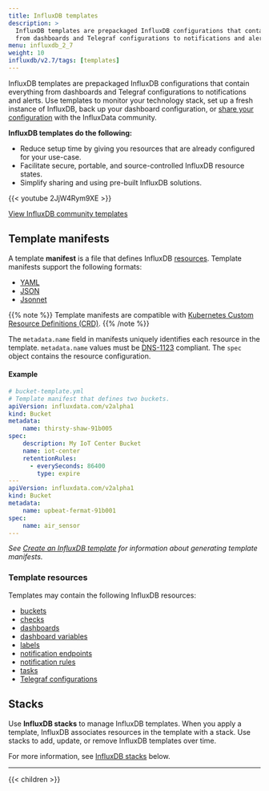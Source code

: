 ```yaml
---
title: InfluxDB templates
description: >
  InfluxDB templates are prepackaged InfluxDB configurations that contain everything
  from dashboards and Telegraf configurations to notifications and alerts.
menu: influxdb_2_7
weight: 10
influxdb/v2.7/tags: [templates]
---
```


InfluxDB templates are prepackaged InfluxDB configurations that contain everything
from dashboards and Telegraf configurations to notifications and alerts.
Use templates to monitor your technology stack,
set up a fresh instance of InfluxDB, back up your dashboard configuration, or
[share your configuration](https://github.com/influxdata/community-templates/) with the InfluxData community.

**InfluxDB templates do the following:**

- Reduce setup time by giving you resources that are already configured for your use-case.
- Facilitate secure, portable, and source-controlled InfluxDB resource states.
- Simplify sharing and using pre-built InfluxDB solutions.

{{< youtube 2JjW4Rym9XE >}}

<a class="btn github" href="https://github.com/influxdata/community-templates/" target="_blank">View InfluxDB community templates</a>

## Template manifests

A template **manifest** is a file that defines
InfluxDB [resources](#template-resources).
Template manifests support the following formats:

- [YAML](https://yaml.org/)
- [JSON](https://www.json.org/)
- [Jsonnet](https://jsonnet.org/)

{{% note %}}
Template manifests are compatible with
[Kubernetes Custom Resource Definitions (CRD)](https://kubernetes.io/docs/tasks/access-kubernetes-api/custom-resources/custom-resource-definitions/).
{{% /note %}}

The `metadata.name` field in manifests uniquely identifies each resource in the template.
`metadata.name` values must be [DNS-1123](https://tools.ietf.org/html/rfc1123) compliant.
The `spec` object contains the resource configuration.

#### Example

```yaml
# bucket-template.yml
# Template manifest that defines two buckets.
apiVersion: influxdata.com/v2alpha1
kind: Bucket
metadata:
    name: thirsty-shaw-91b005
spec:
    description: My IoT Center Bucket
    name: iot-center
    retentionRules:
      - everySeconds: 86400
        type: expire
---
apiVersion: influxdata.com/v2alpha1
kind: Bucket
metadata:
    name: upbeat-fermat-91b001
spec:
    name: air_sensor
---
```

_See [Create an InfluxDB template](/influxdb/v2.7/influxdb-templates/create/) for information about
generating template manifests._

### Template resources

Templates may contain the following InfluxDB resources:

- [buckets](/influxdb/v2.7/organizations/buckets/create-bucket/)
- [checks](/influxdb/v2.7/monitor-alert/checks/create/)
- [dashboards](/influxdb/v2.7/visualize-data/dashboards/create-dashboard/)
- [dashboard variables](/influxdb/v2.7/visualize-data/variables/create-variable/)
- [labels](/influxdb/v2.7/visualize-data/labels/)
- [notification endpoints](/influxdb/v2.7/monitor-alert/notification-endpoints/create/)
- [notification rules](/influxdb/v2.7/monitor-alert/notification-rules/create/)
- [tasks](/influxdb/v2.7/process-data/manage-tasks/create-task/)
- [Telegraf configurations](/influxdb/v2.7/write-data/no-code/use-telegraf/)

## Stacks

Use **InfluxDB stacks** to manage InfluxDB templates.
When you apply a template, InfluxDB associates resources in the template with a stack.
Use stacks to add, update, or remove InfluxDB templates over time.

For more information, see [InfluxDB stacks](#influxdb-stacks) below.

---

{{< children >}}
